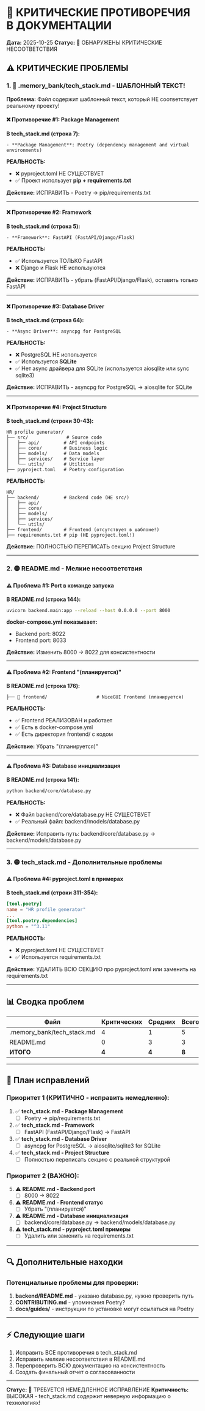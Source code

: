 # 🔴 КРИТИЧЕСКИЕ ПРОТИВОРЕЧИЯ В ДОКУМЕНТАЦИИ

**Дата:** 2025-10-25
**Статус:** 🔴 ОБНАРУЖЕНЫ КРИТИЧЕСКИЕ НЕСООТВЕТСТВИЯ

## ⚠️ КРИТИЧЕСКИЕ ПРОБЛЕМЫ

### 1. 🔴 .memory_bank/tech_stack.md - ШАБЛОННЫЙ ТЕКСТ!

**Проблема:** Файл содержит шаблонный текст, который НЕ соответствует реальному проекту!

#### ❌ Противоречие #1: Package Management
**В tech_stack.md (строка 7):**
```
- **Package Management**: Poetry (dependency management and virtual environments)
```

**РЕАЛЬНОСТЬ:**
- ❌ pyproject.toml НЕ СУЩЕСТВУЕТ
- ✅ Проект использует **pip + requirements.txt**

**Действие:** ИСПРАВИТЬ - Poetry → pip/requirements.txt

---

#### ❌ Противоречие #2: Framework
**В tech_stack.md (строка 5):**
```
- **Framework**: FastAPI (FastAPI/Django/Flask)
```

**РЕАЛЬНОСТЬ:**
- ✅ Используется ТОЛЬКО FastAPI
- ❌ Django и Flask НЕ используются

**Действие:** ИСПРАВИТЬ - убрать (FastAPI/Django/Flask), оставить только FastAPI

---

#### ❌ Противоречие #3: Database Driver
**В tech_stack.md (строка 64):**
```
- **Async Driver**: asyncpg for PostgreSQL
```

**РЕАЛЬНОСТЬ:**
- ❌ PostgreSQL НЕ используется
- ✅ Используется **SQLite**
- ✅ Нет async драйвера для SQLite (используется aiosqlite или sync sqlite3)

**Действие:** ИСПРАВИТЬ - asyncpg for PostgreSQL → aiosqlite for SQLite

---

#### ❌ Противоречие #4: Project Structure
**В tech_stack.md (строки 30-43):**
```
HR profile generator/
├── src/              # Source code
│   ├── api/         # API endpoints
│   ├── core/        # Business logic
│   ├── models/      # Data models
│   ├── services/    # Service layer
│   └── utils/       # Utilities
├── pyproject.toml   # Poetry configuration
```

**РЕАЛЬНОСТЬ:**
```
HR/
├── backend/         # Backend code (НЕ src/)
│   ├── api/
│   ├── core/
│   ├── models/
│   ├── services/
│   └── utils/
├── frontend/        # Frontend (отсутствует в шаблоне!)
├── requirements.txt # pip (НЕ pyproject.toml!)
```

**Действие:** ПОЛНОСТЬЮ ПЕРЕПИСАТЬ секцию Project Structure

---

### 2. 🟡 README.md - Мелкие несоответствия

#### ⚠️ Проблема #1: Port в команде запуска
**В README.md (строка 144):**
```bash
uvicorn backend.main:app --reload --host 0.0.0.0 --port 8000
```

**docker-compose.yml показывает:**
- Backend port: 8022
- Frontend port: 8033

**Действие:** Изменить 8000 → 8022 для консистентности

---

#### ⚠️ Проблема #2: Frontend "(планируется)"
**В README.md (строка 176):**
```
├── 🎨 frontend/                  # NiceGUI Frontend (планируется)
```

**РЕАЛЬНОСТЬ:**
- ✅ Frontend РЕАЛИЗОВАН и работает
- ✅ Есть в docker-compose.yml
- ✅ Есть директория frontend/ с кодом

**Действие:** Убрать "(планируется)"

---

#### ⚠️ Проблема #3: Database инициализация
**В README.md (строка 141):**
```bash
python backend/core/database.py
```

**РЕАЛЬНОСТЬ:**
- ❌ Файл backend/core/database.py НЕ СУЩЕСТВУЕТ
- ✅ Реальный файл: backend/models/database.py

**Действие:** Исправить путь: backend/core/database.py → backend/models/database.py

---

### 3. 🟡 tech_stack.md - Дополнительные проблемы

#### ⚠️ Проблема #4: pyproject.toml в примерах
**В tech_stack.md (строки 311-354):**
```toml
[tool.poetry]
name = "HR profile generator"
...
[tool.poetry.dependencies]
python = "^3.11"
```

**РЕАЛЬНОСТЬ:**
- ❌ pyproject.toml НЕ СУЩЕСТВУЕТ
- ✅ Используется requirements.txt

**Действие:** УДАЛИТЬ ВСЮ СЕКЦИЮ про pyproject.toml или заменить на requirements.txt

---

## 📊 Сводка проблем

| Файл | Критических | Средних | Всего |
|------|-------------|---------|-------|
| .memory_bank/tech_stack.md | 4 | 1 | 5 |
| README.md | 0 | 3 | 3 |
| **ИТОГО** | **4** | **4** | **8** |

---

## 🎯 План исправлений

### Приоритет 1 (КРИТИЧНО - исправить немедленно):

1. ✅ **tech_stack.md - Package Management**
   - [ ] Poetry → pip/requirements.txt

2. ✅ **tech_stack.md - Framework**
   - [ ] FastAPI (FastAPI/Django/Flask) → FastAPI

3. ✅ **tech_stack.md - Database Driver**
   - [ ] asyncpg for PostgreSQL → aiosqlite/sqlite3 for SQLite

4. ✅ **tech_stack.md - Project Structure**
   - [ ] Полностью переписать секцию с реальной структурой

### Приоритет 2 (ВАЖНО):

5. ⚠️ **README.md - Backend port**
   - [ ] 8000 → 8022

6. ⚠️ **README.md - Frontend статус**
   - [ ] Убрать "(планируется)"

7. ⚠️ **README.md - Database инициализация**
   - [ ] backend/core/database.py → backend/models/database.py

8. ⚠️ **tech_stack.md - pyproject.toml примеры**
   - [ ] Удалить или заменить на requirements.txt

---

## 🔍 Дополнительные находки

### Потенциальные проблемы для проверки:

1. **backend/README.md** - указано database.py, нужно проверить путь
2. **CONTRIBUTING.md** - упоминания Poetry?
3. **docs/guides/** - инструкции по установке могут ссылаться на Poetry

---

## ⚡ Следующие шаги

1. Исправить ВСЕ противоречия в tech_stack.md
2. Исправить мелкие несоответствия в README.md
3. Перепроверить ВСЮ документацию на консистентность
4. Создать финальный отчет о согласованности

---

**Статус:** 🔴 ТРЕБУЕТСЯ НЕМЕДЛЕННОЕ ИСПРАВЛЕНИЕ
**Критичность:** ВЫСОКАЯ - tech_stack.md содержит неверную информацию о технологиях!
